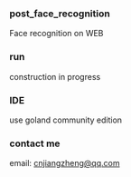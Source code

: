 ### post_face_recognition
Face recognition on WEB

### run
construction in progress

### IDE
use goland community edition

### contact me
email: cnjiangzheng@qq.com
